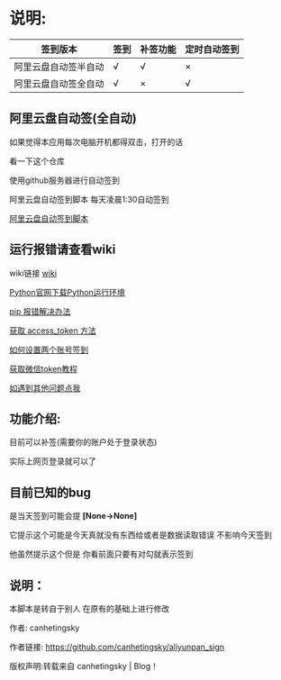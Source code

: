 # 说明:
签到版本  | 签到 | 补签功能 | 定时自动签到|
------------- | --- | --- | ---
阿里云盘自动签半自动  | √ | √ | × | 
阿里云盘自动签全自动  | √ | × | √ | 


## 阿里云盘自动签(全自动)

如果觉得本应用每次电脑开机都得双击，打开的话

看一下这个仓库

使用github服务器进行自动签到

阿里云盘自动签到脚本 每天凌晨1:30自动签到

[阿里云盘自动签到脚本](https://github.com/fgr178707/aliyunpan-automation)



## 运行报错请查看wiki

wiki链接 [wiki](https://github.com/fgr178707/aliyunpan/wiki/%E4%BD%BF%E7%94%A8%E6%96%B9%E6%B3%95)

[Python官网下载Python运行环境](https://github.com/fgr178707/aliyunpan/wiki/%E4%BD%BF%E7%94%A8%E6%96%B9%E6%B3%95#python%E5%AE%98%E7%BD%91%E4%B8%8B%E8%BD%BDpython%E8%BF%90%E8%A1%8C%E7%8E%AF%E5%A2%83)

[pip 报错解决办法](https://github.com/fgr178707/aliyunpan/wiki/%E4%BD%BF%E7%94%A8%E6%96%B9%E6%B3%95#pip-%E6%8A%A5%E9%94%99%E8%A7%A3%E5%86%B3%E5%8A%9E%E6%B3%95)

[获取 access_token 方法](https://github.com/fgr178707/aliyunpan/wiki/%E4%BD%BF%E7%94%A8%E6%96%B9%E6%B3%95#%E8%8E%B7%E5%8F%96-access_token-%E6%96%B9%E6%B3%95)

[如何设置两个账号签到](https://github.com/fgr178707/aliyunpan/wiki/%E4%BD%BF%E7%94%A8%E6%96%B9%E6%B3%95#%E5%A6%82%E4%BD%95%E8%AE%BE%E7%BD%AE%E4%B8%A4%E4%B8%AA%E8%B4%A6%E5%8F%B7%E7%AD%BE%E5%88%B0)

[获取微信token教程](https://github.com/fgr178707/aliyunpan/wiki/%E4%BD%BF%E7%94%A8%E6%96%B9%E6%B3%95#%E8%8E%B7%E5%8F%96%E5%BE%AE%E4%BF%A1token%E6%95%99%E7%A8%8B)

[如遇到其他问题点我](https://github.com/fgr178707/aliyunpan/issues/new/choose)

## 功能介绍:
目前可以补签(需要你的账户处于登录状态)

实际上网页登录就可以了

## 目前已知的bug
是当天签到可能会提 **[None->None]**

它提示这个可能是今天真就没有东西给或者是数据读取错误  不影响今天签到

他虽然提示这个但是 你看前面只要有对勾就表示签到

## 说明：
本脚本是转自于别人 在原有的基础上进行修改

作者: canhetingsky

作者链接: https://github.com/canhetingsky/aliyunpan_sign

版权声明:转载来自 canhetingsky | Blog！
